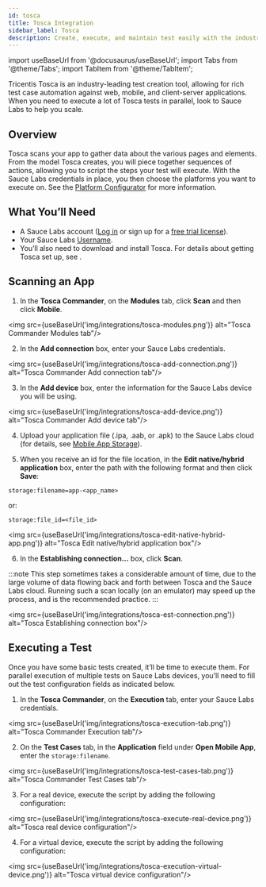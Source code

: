```yaml
---
id: tosca
title: Tosca Integration
sidebar_label: Tosca
description: Create, execute, and maintain test easily with the industry's leading model-based test platform
---
```


import useBaseUrl from '@docusaurus/useBaseUrl';
import Tabs from '@theme/Tabs';
import TabItem from '@theme/TabItem';

Tricentis Tosca is an industry-leading test creation tool, allowing for rich test case automation against web, mobile, and client-server applications. When you need to execute a lot of Tosca tests in parallel, look to Sauce Labs to help you scale.

## Overview

Tosca scans your app to gather data about the various pages and elements. From the model Tosca creates, you will piece together sequences of actions, allowing you to script the steps your test will execute. With the Sauce Labs credentials in place, you then choose the platforms you want to execute on. See the [Platform Configurator](https://saucelabs.com/platform/platform-configurator) for more information.

## What You’ll Need

* A Sauce Labs account ([Log in](https://accounts.saucelabs.com/am/XUI/#login/) or sign up for a [free trial license](https://saucelabs.com/sign-up)).
* Your Sauce Labs [Username](https://app.saucelabs.com/user-settings).
* You’ll also need to download and install Tosca. For details about getting Tosca set up, see .

## Scanning an App

1. In the **Tosca Commander**, on the **Modules** tab, click **Scan** and then click **Mobile**.

<img src={useBaseUrl('img/integrations/tosca-modules.png')} alt="Tosca Commander Modules tab"/>

2. In the **Add connection** box, enter your Sauce Labs credentials.

<img src={useBaseUrl('img/integrations/tosca-add-connection.png')} alt="Tosca Commander Add connection tab"/>

3. In the **Add device** box, enter the information for the Sauce Labs device you will be using.

<img src={useBaseUrl('img/integrations/tosca-add-device.png')} alt="Tosca Commander Add device tab"/>

4. Upload your application file (.ipa, .aab, or .apk) to the Sauce Labs cloud (for details, see [Mobile App Storage](/mobile-apps/app-storage/)).

5. When you receive an id for the file location, in the **Edit native/hybrid application** box, enter the path with the following format and then click **Save**:

`storage:filename=app-<app_name>`

or:

`storage:file_id=<file_id>`

<img src={useBaseUrl('img/integrations/tosca-edit-native-hybrid-app.png')} alt="Tosca Edit native/hybrid application box"/>

6. In the **Establishing connection...** box, click **Scan**.

:::note
This step sometimes takes a considerable amount of time, due to the large volume of data flowing back and forth between Tosca and the Sauce Labs cloud. Running such a scan locally (on an emulator) may speed up the process, and is the recommended practice.
:::

<img src={useBaseUrl('img/integrations/tosca-est-connection.png')} alt="Tosca Establishing connection box"/>

## Executing a Test
Once you have some basic tests created, it’ll be time to execute them. For parallel execution of multiple tests on Sauce Labs devices, you’ll need to fill out the test configuration fields as indicated below.

1. In the **Tosca Commander**, on the **Execution** tab, enter your Sauce Labs credentials.

<img src={useBaseUrl('img/integrations/tosca-execution-tab.png')} alt="Tosca Commander Execution tab"/>

2. On the **Test Cases** tab, in the **Application** field under **Open Mobile App**, enter the `storage:filename`.

<img src={useBaseUrl('img/integrations/tosca-test-cases-tab.png')} alt="Tosca Commander Test Cases tab"/>

3. For a real device, execute the script by adding the following configuration:

<img src={useBaseUrl('img/integrations/tosca-execute-real-device.png')} alt="Tosca real device configuration"/>

4. For a virtual device, execute the script by adding the following configuration:

<img src={useBaseUrl('img/integrations/tosca-execution-virtual-device.png')} alt="Tosca virtual device configuration"/>
